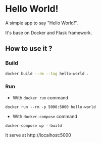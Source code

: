 # Hello World!

A simple app to say "Hello World!".

It's base on Docker and Flask framework.


## How to use it ?

### Build

```sh
docker build --rm --tag hello-world .
```

### Run

* With `docker run` command

```
docker run --rm -p 5000:5000 hello-world
```

* With `docker-compose` command

```
docker-compose up --build
```

It serve at http://localhost:5000
